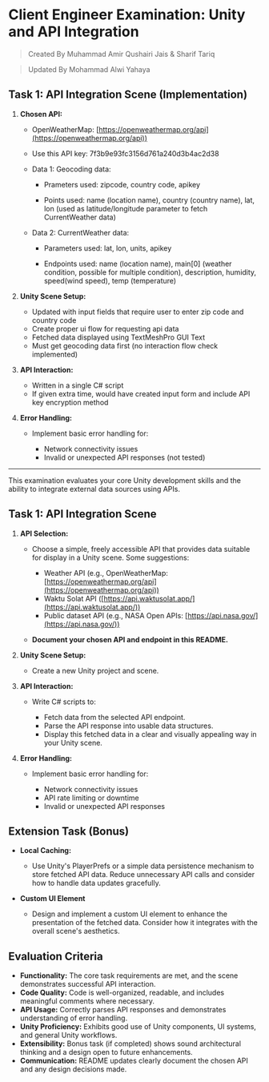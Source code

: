 
# Client Engineer Examination: Unity and API Integration
> Created By Muhammad Amir Qushairi Jais & Sharif Tariq

> Updated By Mohammad Alwi Yahaya

## Task 1: API Integration Scene (Implementation)

1.  **Chosen API:**
    
    -   OpenWeatherMap:  [https://openweathermap.org/api](https://openweathermap.org/api))
    -   Use this API key: 7f3b9e93fc3156d761a240d3b4ac2d38
        
    -   Data 1: Geocoding data:
      
        - Prameters used: zipcode, country code, apikey
          
        - Points used: name (location name), country (country name), lat, lon (used as latitude/longitude parameter to fetch CurrentWeather data) 
  
    -   Data 2: CurrentWeather data:
    
        -   Parameters used: lat, lon, units, apikey
        
        -   Endpoints used: name (location name), main[0] (weather condition, possible for multiple condition), description, humidity, speed(wind speed), temp (temperature)
    
2.  **Unity Scene Setup:**
    
    -   Updated with input fields that require user to enter zip code and country code
    -   Create proper ui flow for requesting api data
    -   Fetched data displayed using TextMeshPro GUI Text
    -   Must get geocoding data first (no interaction flow check implemented)
    
3.  **API Interaction:**
    
    -   Written in a single C# script
    -   If given extra time, would have created input form and include API key encryption method
        
    
4.  **Error Handling:**
    
    -   Implement basic error handling for:
        
        -   Network connectivity issues
        -   Invalid or unexpected API responses (not tested)
     
-------------------------------------------------------------

This examination evaluates your core Unity development skills and the ability to integrate external data sources using APIs.

## Task 1: API Integration Scene

1.  **API Selection:**
    
    -   Choose a simple, freely accessible API that provides data suitable for display in a Unity scene. Some suggestions:
        
        -   Weather API (e.g., OpenWeatherMap:  [https://openweathermap.org/api](https://openweathermap.org/api))
        -   Waktu Solat API ([https://api.waktusolat.app/](https://api.waktusolat.app/))
        -   Public dataset API (e.g., NASA Open APIs:  [https://api.nasa.gov/](https://api.nasa.gov/))
        
    -   **Document your chosen API and endpoint in this README.**
    
2.  **Unity Scene Setup:**
    
    -   Create a new Unity project and scene.
    
3.  **API Interaction:**
    
    -   Write C# scripts to:
        
        -   Fetch data from the selected API endpoint.
        -   Parse the API response into usable data structures.
        -   Display this fetched data in a clear and visually appealing way in your Unity scene.
        
    
4.  **Error Handling:**
    
    -   Implement basic error handling for:
        
        -   Network connectivity issues
        -   API rate limiting or downtime
        -   Invalid or unexpected API responses
        
    

## Extension Task (Bonus)

-   **Local Caching:**
    
    -   Use Unity's PlayerPrefs or a simple data persistence mechanism to store fetched API data. Reduce unnecessary API calls and consider how to handle data updates gracefully.
    
-   **Custom UI Element**
    
    -   Design and implement a custom UI element to enhance the presentation of the fetched data. Consider how it integrates with the overall scene's aesthetics.
    

## Evaluation Criteria

-   **Functionality:** The core task requirements are met, and the scene demonstrates successful API interaction.
-   **Code Quality:** Code is well-organized, readable, and includes meaningful comments where necessary.
-   **API Usage:** Correctly parses API responses and demonstrates understanding of error handling.
-   **Unity Proficiency:** Exhibits good use of Unity components, UI systems, and general Unity workflows.
-   **Extensibility:** Bonus task (if completed) shows sound architectural thinking and a design open to future enhancements.
-   **Communication:** README updates clearly document the chosen API and any design decisions made.

